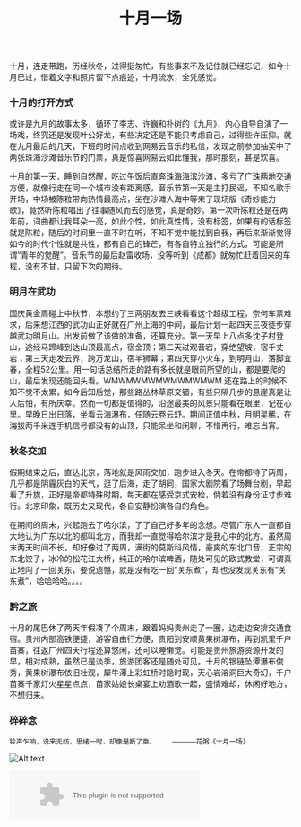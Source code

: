 ﻿---
layout: post
title: 十月一场
category: 一刻
tags: reading
keywords:
description:
---
十月，连走带跑，历经秋冬，过得挺匆忙，有些事来不及记住就已经忘记，如今十月已过，借着文字和照片留下点痕迹，十月流水，全凭感觉。

### 十月的打开方式

或许是九月的故事太多，循环了李志、许巍和朴树的《九月》，内心自导自演了一场戏，终究还是发现叶公好龙，有些决定还是不能只考虑自己，过得些许压抑。就在九月最后的几天，下班的时间点收到网易云音乐的私信，发现之前参加抽奖中了两张珠海沙滩音乐节的门票，真是惊喜网易云如此懂我，那时那刻，甚是欢喜。

十月的第一天，睡到自然醒，吃过午饭后直奔珠海海滨沙滩，多亏了广珠两地交通方便，就像行走在同一个城市没有距离感。音乐节第一天是主打民谣，不知名歌手开场，中场被陈粒带向热情最高点，坐在沙滩人海中等来了现场版《奇妙能力歌》，竟然听陈粒唱出了往事随风而去的感觉，真是奇妙。第一次听陈粒还是在两年前，词曲都让我耳朵一亮，如此个性，如此真性情，没有标签，如果有的话标签就是陈粒，随后的时间里一直不时在听，不知不觉中能找到自我，再后来渐渐觉得如今的时代个性就是共性，都有自己的锋芒，有各自特立独行的方式，可能是所谓“青年的觉醒”。音乐节的最后赵雷收场，没等听到《成都》就匆忙赶着回来的车程，没有不甘，只留下次的期待。

### 明月在武功

国庆黄金周碰上中秋节，本想约了三两朋友去三峡看看这个超级工程，奈何车票难求，后来想江西的武功山正好就在广州上海的中间，最后计划一起四天三夜徒步穿越武功明月山。出发前做了该做的准备，还算充分。第一天早上八点多沈子村登山，途经马蹄峰到达山顶最高点，宿金顶；第二天过观音宕，穿绝望坡，宿千丈岩；第三天走发云界，跨万龙山，宿羊狮幕；第四天穿小火车，到明月山，落脚宜春，全程52公里。用一句话总结所走的路有多长就是眼前所望的山，都是要爬的山，最后发现还能回头看。WMWMWMWMWMWMWMWM.还在路上的时候不知不觉不太累，如今后知后觉，那些路丛林草原交错，有些只隔几步的悬崖真是让人后怕，有所庆幸。然而一切都是值得的，沿途最美的风景只能看在眼里，记在心里。早晚日出日落，坐看云海瀑布，任随云卷云舒。期间正值中秋，月明星稀，在海拔两千米连手机信号都没有的山顶，只能呆坐和闲聊，不惜再行，难忘当宵。


### 秋冬交加

假期结束之后，直达北京，落地就是风雨交加，跑步进入冬天。在帝都待了两周，几乎都是阴霾灰白的天气，逛了后海，走了胡同，国家大剧院看了场舞台剧，早起看了升旗，正好是帝都特殊时期，每天都在感受京式安检，倘若没有身份证寸步难行。北京印象，既历史又现代，各自安静扮演各自的角色。

在期间的周末，兴起跑去了哈尔滨，了了自己好多年的念想。尽管广东人一直都自大地认为广东以北的都叫北方，而我却一直觉得哈尔滨才是我心中的北方。虽然周末两天时间不长，却好像过了两周，满街的莫斯科风情，豪爽的东北口音，正宗的东北饺子，冰冷的松花江大桥，纯正的哈尔滨啤酒，随处可见的欧式教堂，可谓真正地闯了一回关东，要说遗憾，就是没有吃一回“关东煮”，却也没发现关东有“关东煮”，哈哈哈哈。。。。


### 黔之旅
十月的尾巴休了两天年假凑了个周末，跟着妈妈贵州走了一圈，边走边安排交通食宿。贵州内部高铁便捷，游客自由行方便，贵阳到安顺黄果树瀑布，再到凯里千户苗寨，往返广州四天行程还算悠闲，还可以睡懒觉。可能是贵州旅游资源开发的早，相对成熟，虽然已是淡季，旅游团客还是随处可见。十月的银链坠潭瀑布俊秀，黄果树瀑布依旧壮观，犀牛潭上彩虹桥时隐时现，天心岩溶洞巨大奇幻，千户苗寨千家灯火星星点点，苗家姑娘长桌宴上劝酒歌一起，盛情难却，休闲好地方，不想归来。

### 碎碎念

    铃声乍响，说来无妨，思绪一时，却像是断了章。    ——————花粥《十月一场》


![Alt text](https://dn-yeungben.qbox.me/public/img/photography/ticket.jpg)


<embed src="//music.163.com/style/swf/widget.swf?sid=28692853&type=2&auto=1&width=320&height=66" width="340" height="86"  allowNetworking="all"></embed>

